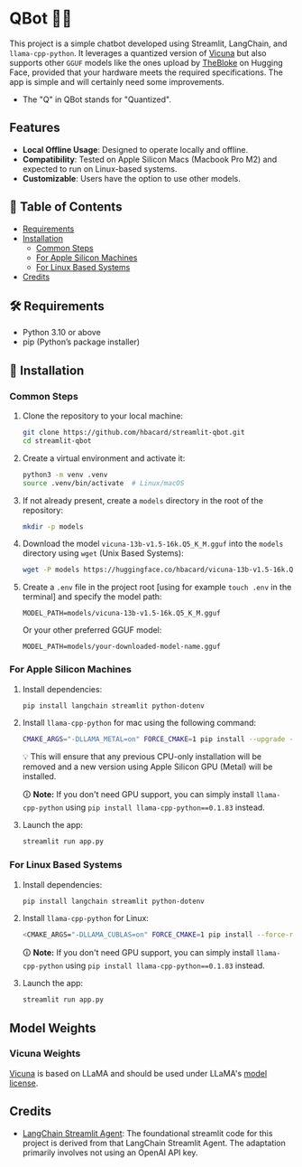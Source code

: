 # QBot 🤖✨

This project is a simple chatbot developed using Streamlit, LangChain, and `llama-cpp-python`. It leverages a quantized version of [Vicuna](https://lmsys.org/blog/2023-03-30-vicuna) but also supports other `GGUF` models like the ones upload by [TheBloke](https://huggingface.co/TheBloke) on Hugging Face, provided that your hardware meets the required specifications. The app is simple and will certainly need some improvements. 

- The "Q" in QBot stands for "Quantized".


## Features
- **Local Offline Usage**: Designed to operate locally and offline.
- **Compatibility**: Tested on Apple Silicon Macs (Macbook Pro M2) and expected to run on Linux-based systems.
- **Customizable**: Users have the option to use other models.

## 📑 Table of Contents
- [Requirements](#requirements)
- [Installation](#installation)
  - [Common Steps](#common-steps)
  - [For Apple Silicon Machines](#for-apple-silicon-machines)
  - [For Linux Based Systems](#for-linux-based-systems)
- [Credits](#credits)


## 🛠 Requirements

- Python 3.10 or above
- pip (Python’s package installer)

## 💾 Installation

### Common Steps

1. Clone the repository to your local machine:
   ```sh
   git clone https://github.com/hbacard/streamlit-qbot.git
   cd streamlit-qbot
   ```


2. Create a virtual environment and activate it:

   ```sh
   python3 -m venv .venv
   source .venv/bin/activate  # Linux/macOS
   ```

3. If not already present, create a `models` directory in the root of the repository:

   ```sh
   mkdir -p models
   ```

4. Download the model `vicuna-13b-v1.5-16k.Q5_K_M.gguf` into the `models` directory using `wget` (Unix Based Systems):

   ```sh
   wget -P models https://huggingface.co/hbacard/vicuna-13b-v1.5-16k.Q5_K_M-GGUF/resolve/main/vicuna-13b-v1.5-16k.Q5_K_M.gguf
   ```

5. Create a `.env` file in the project root [using for example `touch .env` in the terminal] and specify the model path:
   ```env
   MODEL_PATH=models/vicuna-13b-v1.5-16k.Q5_K_M.gguf
   ```
   Or your other preferred GGUF model:
   ```env
   MODEL_PATH=models/your-downloaded-model-name.gguf
   ```

### For Apple Silicon Machines

1. Install dependencies:

   ```sh
   pip install langchain streamlit python-dotenv
   ```

2. Install `llama-cpp-python` for mac using the following command:

   ```sh
   CMAKE_ARGS="-DLLAMA_METAL=on" FORCE_CMAKE=1 pip install --upgrade --force-reinstall llama-cpp-python==0.1.83 --no-cache-dir
   ```

   💡 This will ensure that any previous CPU-only installation will be removed and a new version using Apple Silicon GPU (Metal) will be installed.

   🛈 **Note:** If you don't need GPU support, you can simply install `llama-cpp-python` using `pip install llama-cpp-python==0.1.83` instead.
3. Launch the app:
   ```sh
   streamlit run app.py
   ```

### For Linux Based Systems

1. Install dependencies:

   ```sh
   pip install langchain streamlit python-dotenv
   ```

2. Install `llama-cpp-python` for Linux:

   ```sh
   <CMAKE_ARGS="-DLLAMA_CUBLAS=on" FORCE_CMAKE=1 pip install --force-reinstall llama-cpp-python==0.1.83 --no-cache-dir
   ```
   🛈 **Note:** If you don't need GPU support, you can simply install `llama-cpp-python` using `pip install llama-cpp-python==0.1.83` instead.
3. Launch the app:
   ```sh
   streamlit run app.py
   ```
## Model Weights
### Vicuna Weights
[Vicuna](https://lmsys.org/blog/2023-03-30-vicuna/) is based on LLaMA and should be used under LLaMA's [model license](https://github.com/facebookresearch/llama/blob/main/LICENSE).

## Credits

- [LangChain Streamlit Agent](https://github.com/langchain-ai/streamlit-agent/blob/main/streamlit_agent/basic_memory.py): The foundational streamlit code for this project is derived from that LangChain Streamlit Agent. The adaptation primarily involves not using an OpenAI API key.

